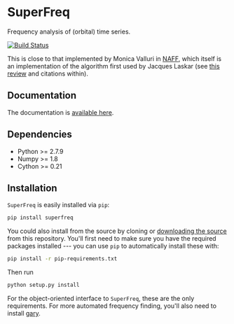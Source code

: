 SuperFreq
=========

Frequency analysis of (orbital) time series.

[![Build Status](https://travis-ci.org/adrn/SuperFreq.svg)](https://travis-ci.org/adrn/SuperFreq)

This is close to that implemented by Monica Valluri in [NAFF](http://dept.astro.lsa.umich.edu/~mvalluri/resources.html), which itself is an implementation of the algorithm first used by Jacques Laskar (see [this review](http://arxiv.org/pdf/math/0305364v3.pdf) and citations within).

Documentation
-------------

The documentation is [available here](http://adrian.pw/superfreq/).

Dependencies
------------

- Python >= 2.7.9
- Numpy >= 1.8
- Cython >= 0.21

Installation
------------

`SuperFreq` is easily installed via `pip`:

```bash
pip install superfreq
```

You could also install from the source by cloning or [downloading the source](https://github.com/adrn/SuperFreq/archive/master.zip) from this repository. You'll first need to make sure you have the required packages installed --- you can use `pip` to automatically install these with:

```bash
pip install -r pip-requirements.txt
```

Then run

```bash
python setup.py install
```

For the object-oriented interface to `SuperFreq`, these are the only requirements. For more automated frequency finding, you'll also need to install [gary](https://github.com/adrn/gary).
